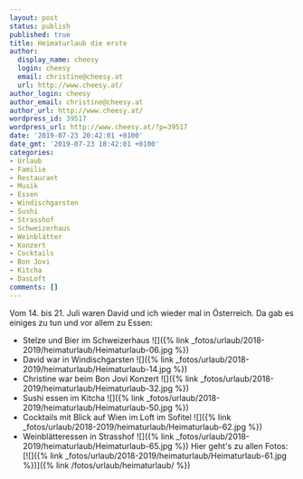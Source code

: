 ```yaml
---
layout: post
status: publish
published: true
title: Heimaturlaub die erste
author:
  display_name: cheesy
  login: cheesy
  email: christine@cheesy.at
  url: http://www.cheesy.at/
author_login: cheesy
author_email: christine@cheesy.at
author_url: http://www.cheesy.at/
wordpress_id: 39517
wordpress_url: http://www.cheesy.at/?p=39517
date: '2019-07-23 20:42:01 +0100'
date_gmt: '2019-07-23 18:42:01 +0100'
categories:
- Urlaub
- Familie
- Restaurant
- Musik
- Essen
- Windischgarsten
- Sushi
- Strasshof
- Schweizerhaus
- Weinblätter
- Konzert
- Cocktails
- Bon Jovi
- Kitcha
- DasLoft
comments: []
---
```

Vom 14. bis 21. Juli waren David und ich wieder mal in Österreich.
Da gab es einiges zu tun und vor allem zu Essen:
- Stelze und Bier im Schweizerhaus
 ![]({% link _fotos/urlaub/2018-2019/heimaturlaub/Heimaturlaub-06.jpg %})
- David war in Windischgarsten
 ![]({% link _fotos/urlaub/2018-2019/heimaturlaub/Heimaturlaub-14.jpg %})
- Christine war beim Bon Jovi Konzert
 ![]({% link _fotos/urlaub/2018-2019/heimaturlaub/Heimaturlaub-32.jpg %})
- Sushi essen im Kitcha
 ![]({% link _fotos/urlaub/2018-2019/heimaturlaub/Heimaturlaub-50.jpg %})
- Cocktails mit Blick auf Wien im Loft im Sofitel
 ![]({% link _fotos/urlaub/2018-2019/heimaturlaub/Heimaturlaub-62.jpg %})
- Weinblätteressen in Strasshof
 ![]({% link _fotos/urlaub/2018-2019/heimaturlaub/Heimaturlaub-65.jpg %})
Hier geht's zu allen Fotos:
[![]({% link _fotos/urlaub/2018-2019/heimaturlaub/Heimaturlaub-61.jpg %})]({% link /fotos/urlaub/heimaturlaub/ %})
